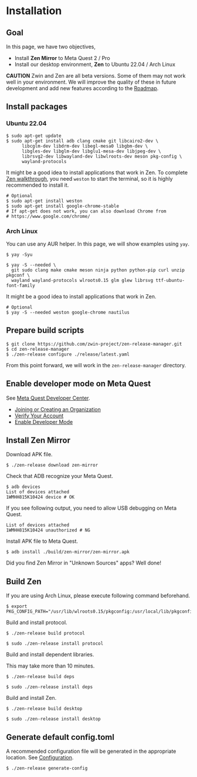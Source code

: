 # Installation

## Goal

In this page, we have two objectives,

- Install **Zen Mirror** to Meta Quest 2 / Pro
- Install our desktop environment, **Zen** to Ubuntu 22.04 / Arch Linux

<!-- TODO: Link to the description of Zen and Zen Mirror -->

**CAUTION**
Zwin and Zen are all beta versions. Some of them may not work well in your environment.
We will improve the quality of these in future development and add new features according to the [Roadmap](/en/roadmap).

## Install packages

### Ubuntu 22.04

```shell
$ sudo apt-get update
$ sudo apt-get install adb clang cmake git libcairo2-dev \
      libcglm-dev libdrm-dev libegl-mesa0 libgbm-dev \
      libgles-dev libglm-dev libglu1-mesa-dev libjpeg-dev \
      librsvg2-dev libwayland-dev libwlroots-dev meson pkg-config \
      wayland-protocols
```

It might be a good idea to install applications that work in Zen. To complete [Zen walkthrough](/en/getting_started/zen_walkthrough), you need `weston` to start the terminal, so it is highly recommended to install it.

```shell
# Optional
$ sudo apt-get install weston
$ sudo apt-get install google-chrome-stable
# If apt-get does not work, you can also download Chrome from
# https://www.google.com/chrome/
```

### Arch Linux

You can use any AUR helper. In this page, we will show examples using `yay`.

```shell
$ yay -Syu
```

```shell
$ yay -S --needed \
  git sudo clang make cmake meson ninja python python-pip curl unzip pkgconf \
  wayland wayland-protocols wlroots0.15 glm glew librsvg ttf-ubuntu-font-family
```

It might be a good idea to install applications that work in Zen.

```shell
# Optional
$ yay -S --needed weston google-chrome nautilus
```

## Prepare build scripts

```shell
$ git clone https://github.com/zwin-project/zen-release-manager.git
$ cd zen-release-manager
$ ./zen-release configure ./release/latest.yaml
```

From this point forward, we will work in the `zen-release-manager` directory.

## Enable developer mode on Meta Quest

See [Meta Quest Developer Center](https://developer.oculus.com/documentation/native/android/mobile-device-setup/ "Device Setup").

- [Joining or Creating an Organization](https://developer.oculus.com/documentation/native/android/mobile-device-setup/#joining-or-creating-an-organization)
- [Verify Your Account](https://developer.oculus.com/documentation/native/android/mobile-device-setup/#verify-your-account)
- [Enable Developer Mode](https://developer.oculus.com/documentation/native/android/mobile-device-setup/#enable-developer-mode)

## Install Zen Mirror

Download APK file.

```shell
$ ./zen-release download zen-mirror
```

Check that ADB recognize your Meta Quest.

```shell
$ adb devices
List of devices attached
1WMHH815K10424 device # OK
```

If you see following output, you need to allow USB debugging on Meta Quest.

```shell
List of devices attached
1WMHH815K10424 unauthorized # NG
```

Install APK file to Meta Quest.

```shell
$ adb install ./build/zen-mirror/zen-mirror.apk
```

Did you find Zen Mirror in "Unknown Sources" apps? Well done!

## Build Zen

If you are using Arch Linux, please execute following command beforehand.

```shell
$ export PKG_CONFIG_PATH="/usr/lib/wlroots0.15/pkgconfig:/usr/local/lib/pkgconfig:/usr/local/lib64/pkgconfig:${PKG_CONFIG_PATH}"
```

Build and install protocol.

```shell
$ ./zen-release build protocol
```

```shell
$ sudo ./zen-release install protocol
```

Build and install dependent libraries.

This may take more than 10 minutes.

```shell
$ ./zen-release build deps
```

```shell
$ sudo ./zen-release install deps
```

Build and install Zen.

```shell
$ ./zen-release build desktop
```

```shell
$ sudo ./zen-release install desktop
```

## Generate default config.toml

A recommended configuration file will be generated in the appropriate location.
See [Configuration](/en/getting_started/configuration).
```shell
$ ./zen-release generate-config
```

